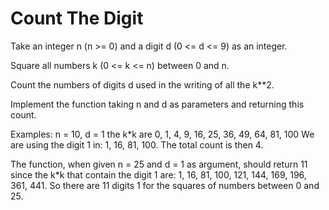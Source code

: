 # Count The Digit

Take an integer n (n >= 0) and a digit d (0 <= d <= 9) as an integer.

Square all numbers k (0 <= k <= n) between 0 and n.

Count the numbers of digits d used in the writing of all the k\*\*2.

Implement the function taking n and d as parameters and returning this count.

Examples:
n = 10, d = 1
the k\*k are 0, 1, 4, 9, 16, 25, 36, 49, 64, 81, 100
We are using the digit 1 in: 1, 16, 81, 100. The total count is then 4.

The function, when given n = 25 and d = 1 as argument, should return 11 since
the k\*k that contain the digit 1 are:
1, 16, 81, 100, 121, 144, 169, 196, 361, 441.
So there are 11 digits 1 for the squares of numbers between 0 and 25.
